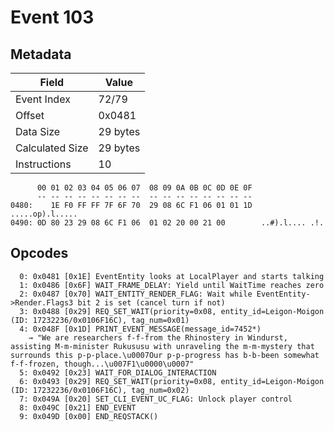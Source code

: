 # Event 103

## Metadata

| Field           | Value    |
|-----------------|----------|
| Event Index     | 72/79    |
| Offset          | 0x0481   |
| Data Size       | 29 bytes |
| Calculated Size | 29 bytes |
| Instructions    | 10       |

```
      00 01 02 03 04 05 06 07  08 09 0A 0B 0C 0D 0E 0F
      -- -- -- -- -- -- -- --  -- -- -- -- -- -- -- --
0480:    1E F0 FF FF 7F 6F 70  29 08 6C F1 06 01 01 1D   .....op).l.....
0490: 0D 80 23 29 08 6C F1 06  01 02 20 00 21 00        ..#).l.... .!.  
```

## Opcodes

```
  0: 0x0481 [0x1E] EventEntity looks at LocalPlayer and starts talking
  1: 0x0486 [0x6F] WAIT_FRAME_DELAY: Yield until WaitTime reaches zero
  2: 0x0487 [0x70] WAIT_ENTITY_RENDER_FLAG: Wait while EventEntity->Render.Flags3 bit 2 is set (cancel turn if not)
  3: 0x0488 [0x29] REQ_SET_WAIT(priority=0x08, entity_id=Leigon-Moigon (ID: 17232236/0x0106F16C), tag_num=0x01)
  4: 0x048F [0x1D] PRINT_EVENT_MESSAGE(message_id=7452*)
    → "We are researchers f-f-from the Rhinostery in Windurst, assisting M-m-minister Rukususu with unraveling the m-m-mystery that surrounds this p-p-place.\u0007Our p-p-progress has b-b-been somewhat f-f-frozen, though...\u007F1\u0000\u0007"
  5: 0x0492 [0x23] WAIT_FOR_DIALOG_INTERACTION
  6: 0x0493 [0x29] REQ_SET_WAIT(priority=0x08, entity_id=Leigon-Moigon (ID: 17232236/0x0106F16C), tag_num=0x02)
  7: 0x049A [0x20] SET_CLI_EVENT_UC_FLAG: Unlock player control
  8: 0x049C [0x21] END_EVENT
  9: 0x049D [0x00] END_REQSTACK()
```
